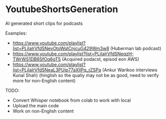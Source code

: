 # YoutubeShortsGeneration
AI generated short clips for podcasts

Examples:
- https://www.youtube.com/playlist?list=PLjIalrVfdSNevOtoWqICnjcuG429Wm3w8  (Huberman lab podcast)
- https://www.youtube.com/playlist?list=PLjIalrVfdSNeqzH-TWrWS1DB6SfOq6gT5  (Acquired podacst, episod eon AWS)
- https://www.youtube.com/playlist?list=PLjIalrVfdSNeaL3PUip77aXlIPq_rZSPa  (Ankur Warikoo interviews Kunal Shah) (hinglish so the qualiy may not be as good, need to verify more for non-English content)

TODO:
- Convert Whisper notebook from colab to work with local
- Upload the main code
- Work on non-English content

